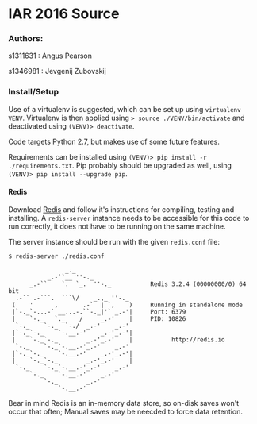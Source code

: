 # IAR 2016 Source

### Authors:

s1311631
: Angus Pearson

s1346981
: Jevgenij Zubovskij

### Install/Setup

Use of a virtualenv is suggested, which can be set up using `virtualenv VENV`.
Virtualenv is then applied using `> source ./VENV/bin/activate` and deactivated using
`(VENV)> deactivate`.

Code targets Python 2.7, but makes use of some future features.

Requirements can be installed using `(VENV)> pip install -r ./requirements.txt`. 
Pip probably should be upgraded as well, using `(VENV)> pip install --upgrade pip`.

#### Redis

Download [Redis](http://redis.io) and follow it's instructions for compiling, testing and installing. A `redis-server` instance needs to be accessible for this code to run correctly, it does not have to be running on the same machine.

The server instance should be run with the given `redis.conf` file: 

    $ redis-server ./redis.conf
    
                    _._
               _.-``__ ''-._
          _.-``    `.  `_.  ''-._           Redis 3.2.4 (00000000/0) 64 bit
      .-`` .-```.  ```\/    _.,_ ''-._ 
     (    '      ,       .-`  | `,    )     Running in standalone mode
     |`-._`-...-` __...-.``-._|'` _.-'|     Port: 6379
     |    `-._   `._    /     _.-'    |     PID: 10826
      `-._    `-._  `-./  _.-'    _.-' 
     |`-._`-._    `-.__.-'    _.-'_.-'|
     |    `-._`-._        _.-'_.-'    |           http://redis.io
      `-._    `-._`-.__.-'_.-'    _.-'
     |`-._`-._    `-.__.-'    _.-'_.-'|
     |    `-._`-._        _.-'_.-'    |
      `-._    `-._`-.__.-'_.-'    _.-'
          `-._    `-.__.-'    _.-'
              `-._        _.-'
                  `-.__.-'


Bear in mind Redis is an in-memory data store, so on-disk saves won't occur that often; Manual saves may be neecded to force data retention.




